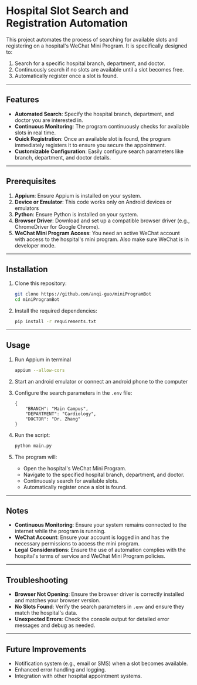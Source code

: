 # Hospital Slot Search and Registration Automation
This project automates the process of searching for available slots and registering on a hospital's WeChat Mini Program. It is specifically designed to:
1. Search for a specific hospital branch, department, and doctor.
2. Continuously search if no slots are available until a slot becomes free.
3. Automatically register once a slot is found.

---

## Features
- **Automated Search**: Specify the hospital branch, department, and doctor you are interested in.
- **Continuous Monitoring**: The program continuously checks for available slots in real time.
- **Quick Registration**: Once an available slot is found, the program immediately registers it to ensure you secure the appointment.
- **Customizable Configuration**: Easily configure search parameters like branch, department, and doctor details.

---

## Prerequisites
1. **Appium**: Ensure Appium is installed on your system.
2. **Device or Emulator**: This code works only on Android devices or emulators
3. **Python**: Ensure Python is installed on your system.
4. **Browser Driver**: Download and set up a compatible browser driver (e.g., ChromeDriver for Google Chrome).
5. **WeChat Mini Program Access**: You need an active WeChat account with access to the hospital's mini program. Also make sure WeChat is in developer mode.

---

## Installation
1. Clone this repository:
   ```bash
   git clone https://github.com/anqi-guo/miniProgramBot
   cd miniProgramBot
   ```

2. Install the required dependencies:
   ```bash
   pip install -r requirements.txt
   ```

---

## Usage
1. Run Appium in terminal
   ```bash
   appium --allow-cors
   ```

2. Start an android emulator or connect an android phone to the computer

3. Configure the search parameters in the `.env` file:
   ```env
   {
       "BRANCH": "Main Campus",
       "DEPARTMENT": "Cardiology",
       "DOCTOR": "Dr. Zhang"
   }
   ```

4. Run the script:
   ```bash
   python main.py
   ```

5. The program will:
   - Open the hospital's WeChat Mini Program.
   - Navigate to the specified hospital branch, department, and doctor.
   - Continuously search for available slots.
   - Automatically register once a slot is found.

---

## Notes

- **Continuous Monitoring**: Ensure your system remains connected to the internet while the program is running.
- **WeChat Account**: Ensure your account is logged in and has the necessary permissions to access the mini program.
- **Legal Considerations**: Ensure the use of automation complies with the hospital's terms of service and WeChat Mini Program policies.

---

## Troubleshooting

- **Browser Not Opening**:
  Ensure the browser driver is correctly installed and matches your browser version.
- **No Slots Found**:
  Verify the search parameters in `.env` and ensure they match the hospital's data.
- **Unexpected Errors**:
  Check the console output for detailed error messages and debug as needed.

---

## Future Improvements

- Notification system (e.g., email or SMS) when a slot becomes available.
- Enhanced error handling and logging.
- Integration with other hospital appointment systems.
